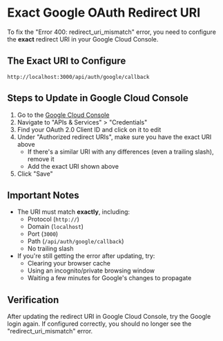 # Exact Google OAuth Redirect URI

To fix the "Error 400: redirect_uri_mismatch" error, you need to configure the **exact** redirect URI in your Google Cloud Console.

## The Exact URI to Configure

```
http://localhost:3000/api/auth/google/callback
```

## Steps to Update in Google Cloud Console

1. Go to the [Google Cloud Console](https://console.cloud.google.com/)
2. Navigate to "APIs & Services" > "Credentials"
3. Find your OAuth 2.0 Client ID and click on it to edit
4. Under "Authorized redirect URIs", make sure you have the exact URI above
   - If there's a similar URI with any differences (even a trailing slash), remove it
   - Add the exact URI shown above
5. Click "Save"

## Important Notes

- The URI must match **exactly**, including:
  - Protocol (`http://`)
  - Domain (`localhost`)
  - Port (`3000`)
  - Path (`/api/auth/google/callback`)
  - No trailing slash
- If you're still getting the error after updating, try:
  - Clearing your browser cache
  - Using an incognito/private browsing window
  - Waiting a few minutes for Google's changes to propagate

## Verification

After updating the redirect URI in Google Cloud Console, try the Google login again. If configured correctly, you should no longer see the "redirect_uri_mismatch" error.

